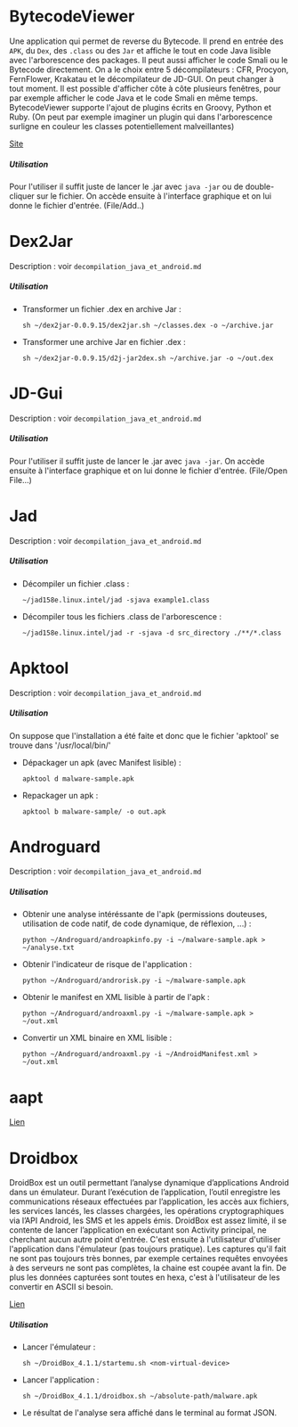 BytecodeViewer
==============

Une application qui permet de reverse du Bytecode. 
Il prend en entrée des `APK`, du `Dex`, des `.class` ou des `Jar` et affiche le tout en code Java lisible avec l'arborescence des packages.
Il peut aussi afficher le code Smali ou le Bytecode directement.
On a le choix entre 5 décompilateurs : CFR, Procyon, FernFlower, Krakatau et le décompilateur de JD-GUI. On peut changer à tout moment.
Il est possible d'afficher côte à côte plusieurs fenêtres, pour par exemple afficher le code Java et le code Smali en même temps.
BytecodeViewer supporte l'ajout de plugins écrits en Groovy, Python et Ruby.
(On peut par exemple imaginer un plugin qui dans l'arborescence surligne en couleur les classes potentiellement malveillantes)

[Site](http://bytecodeviewer.com/)

##### Utilisation

Pour l'utiliser il suffit juste de lancer le .jar avec `java -jar` ou de double-cliquer sur le fichier.
On accède ensuite à l'interface graphique et on lui donne le fichier d'entrée. (File/Add..)



Dex2Jar
=======

Description : voir `decompilation_java_et_android.md`

##### Utilisation

* Transformer un fichier .dex en archive Jar :

	`sh ~/dex2jar-0.0.9.15/dex2jar.sh ~/classes.dex -o ~/archive.jar`

* Transformer une archive Jar en fichier .dex :

	`sh ~/dex2jar-0.0.9.15/d2j-jar2dex.sh ~/archive.jar -o ~/out.dex`


JD-Gui
======

Description : voir `decompilation_java_et_android.md`

##### Utilisation

Pour l'utiliser il suffit juste de lancer le .jar avec `java -jar`.
On accède ensuite à l'interface graphique et on lui donne le fichier d'entrée. (File/Open File...)


Jad
===

Description : voir `decompilation_java_et_android.md`

##### Utilisation

* Décompiler un fichier .class :

	`~/jad158e.linux.intel/jad -sjava example1.class`

* Décompiler tous les fichiers .class de l'arborescence :

	`~/jad158e.linux.intel/jad -r -sjava -d src_directory ./**/*.class`


Apktool
=======

Description : voir `decompilation_java_et_android.md`

##### Utilisation

On suppose que l'installation a été faite et donc que le fichier 'apktool' se trouve dans '/usr/local/bin/'

* Dépackager un apk (avec Manifest lisible) :

	`apktool d malware-sample.apk`

* Repackager un apk :

	`apktool b malware-sample/ -o out.apk`



Androguard
==========

Description : voir `decompilation_java_et_android.md`

##### Utilisation

* Obtenir une analyse intéréssante de l'apk (permissions douteuses, utilisation de code natif, de code dynamique, de réflexion, ...) :

	`python ~/Androguard/androapkinfo.py -i ~/malware-sample.apk > ~/analyse.txt`

* Obtenir l'indicateur de risque de l'application :

	`python ~/Androguard/androrisk.py -i ~/malware-sample.apk`

* Obtenir le manifest en XML lisible à partir de l'apk :

	`python ~/Androguard/androaxml.py -i ~/malware-sample.apk > ~/out.xml`

* Convertir un XML binaire en XML lisible :

	`python ~/Androguard/androaxml.py -i ~/AndroidManifest.xml > ~/out.xml`




aapt
====

[Lien](https://developer.android.com/sdk/index.html)



Droidbox
========

DroidBox est un outil permettant l’analyse dynamique d’applications Android dans un émulateur.
Durant l’exécution de l’application, l’outil enregistre les communications réseaux effectuées par l’application, 
les accès aux fichiers, les services lancés, les classes chargées, les opérations cryptographiques via l’API Android,
les SMS et les appels émis.
DroidBox est assez limité, il se contente de lancer l’application en exécutant son Activity principal, ne cherchant aucun autre point d'entrée.
C'est ensuite à l'utilisateur d'utiliser l'application dans l'émulateur (pas toujours pratique).
Les captures qu'il fait ne sont pas toujours très bonnes, par exemple certaines requêtes envoyées à des serveurs ne sont pas complètes,
la chaine est coupée avant la fin. De plus les données capturées sont toutes en hexa, c'est à l'utilisateur de les convertir en ASCII si besoin.

[Lien](https://code.google.com/p/droidbox/)

##### Utilisation

* Lancer l'émulateur :

	`sh ~/DroidBox_4.1.1/startemu.sh <nom-virtual-device>`

* Lancer l'application :

	`sh ~/DroidBox_4.1.1/droidbox.sh ~/absolute-path/malware.apk`

* Le résultat de l'analyse sera affiché dans le terminal au format JSON.


